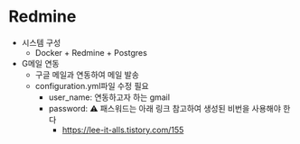 # Redmine
- 시스템 구성
    - Docker + Redmine + Postgres
- G메일 연동
    - 구글 메일과 연동하여 메일 발송
    - configuration.yml파일 수정 필요
        - user_name: 연동하고자 하는 gmail
        - password: ⚠️ 패스워드는 아래 링크 참고하여 생성된 비번을 사용해야 한다
            - https://lee-it-alls.tistory.com/155
